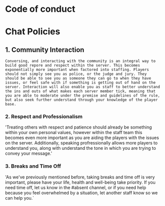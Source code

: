 # Code of conduct

# Chat Policies

## 1. **Community Interaction**

`Conversing, and interacting with the community is an integral way to build good repore and respect within the server. This becomes exponentially more important when
factored into staffing. Players should not simply see you as police, or the judge and jury. They should be able to see you as someone they can go to when they have issues, or feel safe
with if something is getting out of hand on the server. Interaction will also enable you as staff to better understand the ins and outs of what makes each server member tick, meaning
that you are able to moderate under the premise and guidelines of the rule, but also seek further understand through your knowledge of the player base.`

### 2. **Respect and Professionalism**

'Treating others with respect and patience should already be something within your own personal values, however within the staff team this becomes even more important as you
are aiding the players with the issues on the server. Additionally, speaking profressionally allows more players to understand you, along with understand the tone in which you are
trying to convey your message.'

### 3. **Breaks and Time Off**

'As we've previously mentioned before, taking breaks and time off is very important, please have your life, health and well-being take priority. If you need time off, let us know in
  the #absent channel, or if you need help because you feel overwhelmed by a situation, let another staff know so we can help you.`

